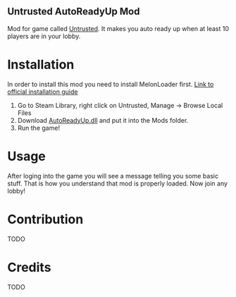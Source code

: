 ## Untrusted AutoReadyUp Mod
Mod for game called [Untrusted](https://store.steampowered.com/app/1502660/Untrusted/). It makes you auto ready up when at least 10 players are in your lobby.

# Installation
In order to install this mod you need to install MelonLoader first. [Link to official installation guide](https://github.com/LavaGang/MelonLoader.Installer/blob/master/README.md#how-to-install-re-install-or-update-melonloader)
1. Go to Steam Library, right click on Untrusted, Manage -> Browse Local Files
2. Download [AutoReadyUp.dll](https://github.com/sh411-dev/UntrustedAutoReadyUpMod/releases/tag/release) and put it into the Mods folder.
3. Run the game!

# Usage
After loging into the game you will see a message telling you some basic stuff. That is how you understand that mod is properly loaded. Now join any lobby!

# Contribution
TODO

# Credits
TODO
